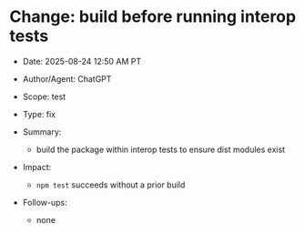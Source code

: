 # Change: build before running interop tests

- Date: 2025-08-24 12:50 AM PT
- Author/Agent: ChatGPT
- Scope: test
- Type: fix
- Summary:
  - build the package within interop tests to ensure dist modules exist

- Impact:
  - `npm test` succeeds without a prior build

- Follow-ups:
  - none
